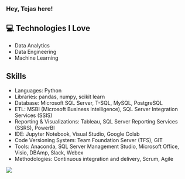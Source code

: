 ### Hey, Tejas here!


## :computer: Technologies I Love
* Data Analytics
* Data Engineering
* Machine Learning


## Skills

* Languages: Python
* Libraries: pandas, numpy, scikit learn
* Database: Microsoft SQL Server, T-SQL, MySQL, PostgreSQL
* ETL: MSBI (Microsoft Business intelligence), SQL Server Integration Services (SSIS)
* Reporting & Visualizations: Tableau, SQL Server Reporting Services (SSRS), PowerBI
* IDE: Jupyter Notebook, Visual Studio, Google Colab
* Code Versioning System: Team Foundation Server (TFS), GIT
* Tools: Anaconda, SQL Server Management Studio, Microsoft Office, Visio, DBAmp, Slack, Webex
* Methodologies: Continuous integration and delivery, Scrum, Agile




<img src = "https://github-readme-stats.vercel.app/api/top-langs/?username=tejaski&layout=compact">


